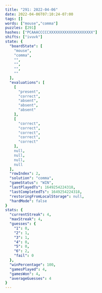 ```yaml
---
title: "291: 2022-04-06"
date: 2022-04-06T07:10:24-07:00
tags: []
words: ["mouse","comma"]
puzzles: [291]
hashes: ["PCAAACCCCCXXXXXXXXXXXXXXXXXXXX"]
shifts: ["ivuvk"]
state: {
  "boardState": [
    "mouse",
    "comma",
    "",
    "",
    "",
    ""
  ],
  "evaluations": [
    [
      "present",
      "correct",
      "absent",
      "absent",
      "absent"
    ],
    [
      "correct",
      "correct",
      "correct",
      "correct",
      "correct"
    ],
    null,
    null,
    null,
    null
  ],
  "rowIndex": 2,
  "solution": "comma",
  "gameStatus": "WIN",
  "lastPlayedTs": 1649254224318,
  "lastCompletedTs": 1649254224318,
  "restoringFromLocalStorage": null,
  "hardMode": false
}
stats: {
  "currentStreak": 4,
  "maxStreak": 4,
  "guesses": {
    "1": 0,
    "2": 1,
    "3": 1,
    "4": 0,
    "5": 0,
    "6": 2,
    "fail": 0
  },
  "winPercentage": 100,
  "gamesPlayed": 4,
  "gamesWon": 4,
  "averageGuesses": 4
}
---
```


<!-- more -->
